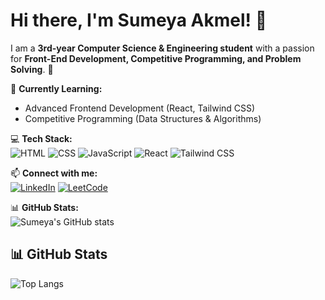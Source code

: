 # Hi there, I'm Sumeya Akmel! 👋

I am a **3rd-year Computer Science & Engineering student** with a passion for **Front-End Development, Competitive Programming, and Problem Solving**. 🚀 

🌱 **Currently Learning:**  
- Advanced Frontend Development (React, Tailwind CSS)  
- Competitive Programming (Data Structures & Algorithms)  

💻 **Tech Stack:**  
![HTML](https://img.shields.io/badge/-HTML-orange?style=flat-square&logo=html5)
![CSS](https://img.shields.io/badge/-CSS-blue?style=flat-square&logo=css3)
![JavaScript](https://img.shields.io/badge/-JavaScript-yellow?style=flat-square&logo=javascript)
![React](https://img.shields.io/badge/-React-blue?style=flat-square&logo=react)
![Tailwind CSS](https://img.shields.io/badge/-TailwindCSS-blue?style=flat-square&logo=tailwindcss)

📫 **Connect with me:**  
[![LinkedIn](https://img.shields.io/badge/-LinkedIn-blue?style=flat-square&logo=linkedin)]([your-linkedin-url](https://linkedin.com/in/sumeya-akmel-2a3b9b270))
[![LeetCode](https://img.shields.io/badge/-LeetCode-orange?style=flat-square&logo=leetcode)]([your-leetcode-url](https://leetcode.com/u/Ayemus/))

📊 **GitHub Stats:**  
![Sumeya's GitHub stats](https://github-readme-stats.vercel.app/api?username=sumeya-ak&show_icons=true&theme=dark)
## 📊 GitHub Stats  

![Top Langs](https://github-readme-stats.vercel.app/api/top-langs/?username=sumeya-ak&layout=compact&theme=dark&hide_border=true)
